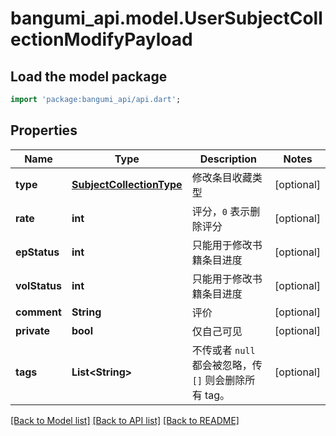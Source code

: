 # bangumi_api.model.UserSubjectCollectionModifyPayload

## Load the model package
```dart
import 'package:bangumi_api/api.dart';
```

## Properties
Name | Type | Description | Notes
------------ | ------------- | ------------- | -------------
**type** | [**SubjectCollectionType**](SubjectCollectionType.md) | 修改条目收藏类型 | [optional] 
**rate** | **int** | 评分，`0` 表示删除评分 | [optional] 
**epStatus** | **int** | 只能用于修改书籍条目进度 | [optional] 
**volStatus** | **int** | 只能用于修改书籍条目进度 | [optional] 
**comment** | **String** | 评价 | [optional] 
**private** | **bool** | 仅自己可见 | [optional] 
**tags** | **List&lt;String&gt;** | 不传或者 `null` 都会被忽略，传 `[]` 则会删除所有 tag。 | [optional] 

[[Back to Model list]](../README.md#documentation-for-models) [[Back to API list]](../README.md#documentation-for-api-endpoints) [[Back to README]](../README.md)


